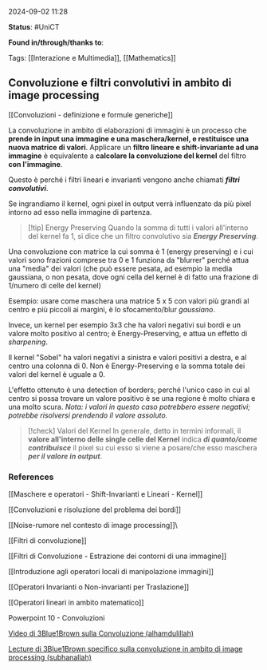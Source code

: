 2024-09-02 11:28

<b>Status</b>: #UniCT

<b>Found in/through/thanks to</b>: 

Tags: [[Interazione e Multimedia]], [[Mathematics]]

## Convoluzione e filtri convolutivi in ambito di image processing

[[Convoluzioni - definizione e formule generiche]]

La convoluzione in ambito di elaborazioni di immagini è un processo che **prende in input una immagine e una maschera/kernel, e restituisce una nuova matrice di valori**. Applicare un **filtro lineare e shift-invariante ad una immagine** è equivalente a **calcolare la convoluzione del kernel** del filtro **con l'immagine**.

Questo è perché i filtri lineari e invarianti vengono anche chiamati ***filtri convolutivi***.

Se ingrandiamo il kernel, ogni pixel in output verrà influenzato da più pixel intorno ad esso nella immagine di partenza. 

> [!tip] Energy Preserving
> Quando la somma di tutti i valori all'interno del kernel fa 1, si dice che un filtro convolutivo sia ***Energy Preserving***. 

Una convoluzione con matrice la cui somma è 1 (energy preserving) e i cui valori sono frazioni comprese tra 0 e 1 funziona da "blurrer" perché attua una "media" dei valori (che può essere pesata, ad esempio la media gaussiana, o non pesata, dove ogni cella del kernel è di fatto una frazione di 1/numero di celle del kernel)

Esempio: usare come maschera una matrice 5 x 5 con valori più grandi al centro e più piccoli ai margini, è lo sfocamento/blur *gaussiano*. 

Invece, un kernel per esempio 3x3 che ha valori negativi sui bordi e un valore molto positivo al centro; è Energy-Preserving, e attua un effetto di *sharpening*.

Il kernel "Sobel" ha valori negativi a sinistra e valori positivi a destra, e al centro una colonna di 0. Non è Energy-Preserving e la somma totale dei valori del kernel è uguale a 0. 

L'effetto ottenuto è una detection of borders; perché l'unico caso in cui al centro si possa trovare un valore positivo è se una regione è molto chiara e una molto scura. *Nota: i valori in questo caso potrebbero essere negativi; potrebbe risolversi prendendo il valore assoluto.*

> [!check] Valori del Kernel
> In generale, detto in termini informali, il **valore all'interno delle single celle del Kernel** indica ***di quanto/come contribuisce*** il pixel su cui esso si viene a posare/che esso maschera ***per il valore in output***. 

### References

[[Maschere e operatori - Shift-Invarianti e Lineari - Kernel]]

[[Convoluzioni e risoluzione del problema dei bordi]]

[[Noise-rumore nel contesto di image processing]]\

[[Filtri di convoluzione]]

[[Filtri di Convoluzione - Estrazione dei contorni di una immagine]]




[[Introduzione agli operatori locali di manipolazione immagini]]

[[Operatori Invarianti o Non-invarianti per Traslazione]]

[[Operatori lineari in ambito matematico]]


Powerpoint 10 - Convoluzioni

[Video di 3Blue1Brown sulla Convoluzione (alhamdulillah)](https://www.youtube.com/watch?v=KuXjwB4LzSA)

[Lecture di 3Blue1Brown specifico sulla convoluzione in ambito di image processing (subhanallah)](https://www.youtube.com/watch?v=8rrHTtUzyZA)
